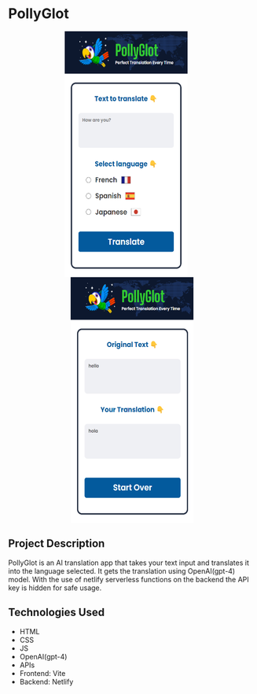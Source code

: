 # PollyGlot
<p align="center">
  <img align="top" src="screenshots/Screenshot 2024-07-22 164652.png" width="250" height="500">&nbsp;&nbsp;&nbsp;&nbsp;&nbsp;&nbsp;
  <img align="top" src="screenshots/Screenshot 2024-07-22 171252.png" width="250" height="500">
</p>

## Project Description 
PollyGlot is an AI translation app that takes your text input and translates it into the language selected. It gets the translation using OpenAI(gpt-4) model. With the use of netlify serverless functions on the backend the API key is hidden for safe usage.

## Technologies Used 
- HTML
- CSS
- JS
- OpenAI(gpt-4)
- APIs
- Frontend: Vite
- Backend: Netlify 
